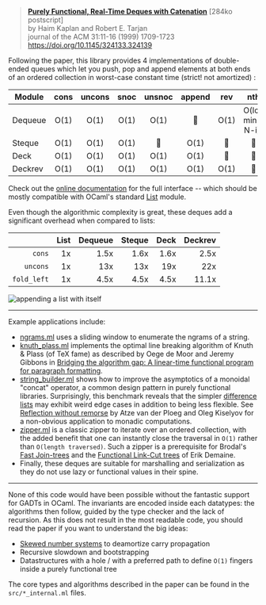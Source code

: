 > **[Purely Functional, Real-Time Deques with Catenation]** \[284ko postscript\] \
> by Haim Kaplan and Robert E. Tarjan \
> journal of the ACM 31:11-16 (1999) 1709-1723 https://doi.org/10.1145/324133.324139

Following the paper, this library provides 4 implementations of double-ended
queues which let you push, pop and append elements at both ends of an ordered
collection in worst-case constant time (strict! not amortized) :

| Module  | cons | uncons | snoc | unsnoc          | append          | rev             | nth                |
|---------|:----:|:------:|:----:|:---------------:|:---------------:|:---------------:|:------------------:|
| Dequeue | O(1) | O(1)   | O(1) | O(1)            | :no_entry_sign: | O(1)            | O(log min(i, N-i)) |
| Steque  | O(1) | O(1)   | O(1) | :no_entry_sign: | O(1)            | :no_entry_sign: | :no_entry_sign:    |
| Deck    | O(1) | O(1)   | O(1) | O(1)            | O(1)            | :no_entry_sign: | :no_entry_sign:    |
| Deckrev | O(1) | O(1)   | O(1) | O(1)            | O(1)            | O(1)            | :no_entry_sign:    |

Check out the [online documentation] for the full interface -- which should be
mostly compatible with OCaml's standard [List] module.

Even though the algorithmic complexity is great, these deques add a significant
overhead when compared to lists:

|             | List | Dequeue | Steque | Deck  | Deckrev |
|------------:|-----:|--------:|-------:|------:|--------:|
| `cons`      | 1x   | 1.5x    | 1.6x    | 1.6x  | 2.5x    |
| `uncons`    | 1x   | 13x     | 13x     | 19x   | 22x     |
| `fold_left` | 1x   | 4.5x    | 4.5x    | 4.5x  | 11.1x   |

![appending a list with itself](https://art-w.github.io/deque/append.png)

---

Example applications include:

- [ngrams.ml](examples/ngrams.ml) uses a sliding window to enumerate the ngrams
  of a string.
- [knuth_plass.ml](examples/knuth_plass.ml) implements the optimal line
  breaking algorithm of Knuth & Plass (of TeX fame) as described by Oege de
  Moor and Jeremy Gibbons in [Bridging the algorithm gap: A linear-time
  functional program for paragraph formatting].
- [string_builder.ml](examples/string_builder.ml) shows how to improve the
  asymptotics of a monoidal "concat" operator, a common design pattern in
  purely functional libraries. Surprisingly, this benchmark reveals that the
  simpler [difference lists] may exhibit weird edge cases in addition to being
  less flexible. See [Reflection without remorse] by Atze van der Ploeg and
  Oleg Kiselyov for a non-obvious application to monadic computations.
- [zipper.ml](examples/zipper.ml) is a classic zipper to iterate over an
  ordered collection, with the added benefit that one can instantly close the
  traversal in `O(1)` rather than `O(length traversed)`. Such a zipper is a
  prerequisite for Brodal's [Fast Join-trees] and the [Functional Link-Cut
  trees] of Erik Demaine.
- Finally, these deques are suitable for marshalling and serialization as they
  do not use lazy or functional values in their spine.

---

None of this code would have been possible without the fantastic support for
GADTs in OCaml. The invariants are encoded inside each datatypes: the
algorithms then follow, guided by the type checker and the lack of recursion.
As this does not result in the most readable code, you should read the paper if
you want to understand the big ideas:

- [Skewed number systems] to deamortize carry propagation
- Recursive slowdown and bootstrapping
- Datastructures with a hole / with a preferred path to define `O(1)` fingers
  inside a purely functional tree

The core types and algorithms described in the paper can be found in the
`src/*_internal.ml` files.

[Purely Functional, Real-Time Deques with Catenation]: http://www.cs.tau.ac.il/~haimk/papers/jacm-deq.ps
[online documentation]: https://art-w.github.io/deque/deque/Deque
[List]: https://caml.inria.fr/pub/docs/manual-ocaml/libref/List.html
[Skewed number systems]: https://en.wikipedia.org/wiki/Skew_binary_number_system
[Bridging the algorithm gap: A linear-time functional program for paragraph formatting]: https://doi.org/10.1016/S0167-6423(99)00005-2
[difference lists]: https://en.wikipedia.org/wiki/Difference_list
[Reflection without remorse]: https://doi.org/10.1145/2775050.2633360
[Fast Join-trees]: https://doi.org/10.1007/11841036_18
[Functional Link-Cut trees]: http://erikdemaine.org/papers/ConfluentTries_Algorithmica/
